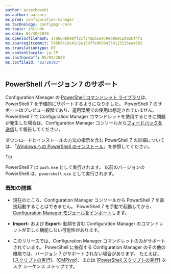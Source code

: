 ```yaml
---
author: aczechowski
ms.author: aaroncz
ms.prod: configuration-manager
ms.technology: configmgr-core
ms.topic: include
ms.date: 04/30/2020
ms.openlocfilehash: 17066d9b98ff2cf34a5b1a979ed06952d026f4f2
ms.sourcegitcommit: 56bb5419c41c2e150ffed0564350123135ea4592
ms.translationtype: HT
ms.contentlocale: ja-JP
ms.lasthandoff: 05/02/2020
ms.locfileid: "82729393"
---
```

## <a name="support-for-powershell-version-7"></a><a name="bkmk_pwsh7"></a> PowerShell バージョン 7 のサポート

<!--6023299-->

Configuration Manager の [PowerShell コマンドレット ライブラリ](https://docs.microsoft.com/powershell/sccm/overview?view=sccm-ps)は、PowerShell 7 を予備的にサポートするようになりました。 PowerShell 7 のサポートはプレビュー段階であり、運用環境での使用は想定されていません。 PowerShell 7 で Configuration Manager コマンドレットを使用するときに問題が発生した場合は、Configuration Manager コンソールから[フィードバックを送信](../../technical-preview-2003.md#bkmk_feedback)して報告してください。

ダウンロードとインストールの方法の指示を含む PowerShell 7 の詳細については、「[Windows への PowerShell のインストール](https://docs.microsoft.com/powershell/scripting/install/installing-powershell-core-on-windows?view=powershell-7)」を参照してください。

> [!TIP]
> PowerShell 7 は `pwsh.exe` として実行されます。 以前のバージョンの PowerShell は、`powershell.exe` として実行されます。

### <a name="known-issues"></a>既知の問題

- 現在のところ、Configuration Manager コンソールから PowerShell 7 を直接起動することはできません。 PowerShell 7 を手動で起動してから、[Configuration Manager モジュールをインポート](https://docs.microsoft.com/powershell/sccm/overview?view=sccm-ps#import-the-configuration-manager-powershell-module)します。

- **Import-** および **Export-** 動詞を含む Configuration Manager のコマンドレットが正しく機能しない可能性があります。

- このリリースでは、Configuration Manager コマンドレットのみがサポートされています。 PowerShell に依存する Configuration Manager のその他の機能では、バージョン 7 がサポートされない場合があります。 たとえば、[[スクリプトの実行]](../../../../../apps/deploy-use/create-deploy-scripts.md)、[[CMPivot]](../../../../servers/manage/cmpivot.md)、または [[PowerShell スクリプトの実行]](../../../../../osd/understand/task-sequence-steps.md#BKMK_RunPowerShellScript) タスク シーケンス ステップです。
